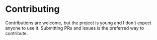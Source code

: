 Contributing
============

Contributions are welcome, but the project is young and I don't expect anyone to use it.  Submitting PRs and issues is
the preferred way to contribute.